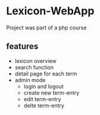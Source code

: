 # Lexicon-WebApp
Project was part of a php course 

## features
- lexicon overview
- search function
- detail page for each term
- admin mode
  - login and logout
  - create new term-entry
  - edit term-entry
  - delte term-entry
